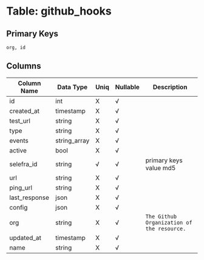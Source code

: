 # Table: github_hooks

## Primary Keys 

```
org, id
```


## Columns 

|  Column Name   |  Data Type  | Uniq | Nullable | Description | 
|  ----  | ----  | ----  | ----  | ---- | 
| id | int | X | √ |  | 
| created_at | timestamp | X | √ |  | 
| test_url | string | X | √ |  | 
| type | string | X | √ |  | 
| events | string_array | X | √ |  | 
| active | bool | X | √ |  | 
| selefra_id | string | √ | √ | primary keys value md5 | 
| url | string | X | √ |  | 
| ping_url | string | X | √ |  | 
| last_response | json | X | √ |  | 
| config | json | X | √ |  | 
| org | string | X | √ | `The Github Organization of the resource.` | 
| updated_at | timestamp | X | √ |  | 
| name | string | X | √ |  | 



